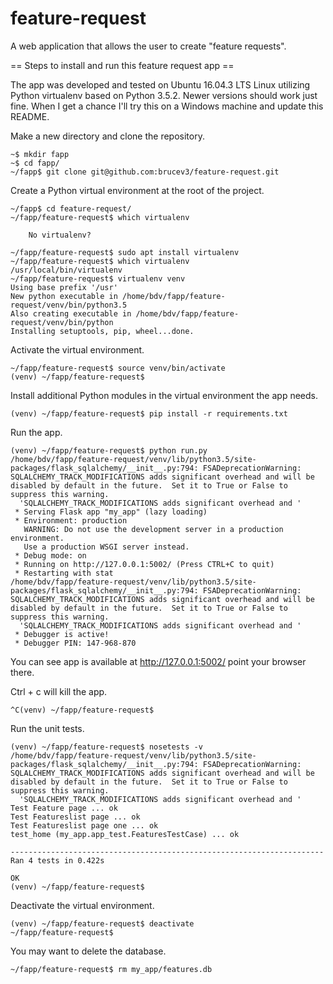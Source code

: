 # feature-request
A web application that allows the user to create "feature requests".

== Steps to install and run this feature request app ==

The app was developed and tested on Ubuntu 16.04.3 LTS Linux utilizing Python
virtualenv based on Python 3.5.2.  Newer versions should work just fine.
When I get a chance I'll try this on a Windows machine and update this README.

Make a new directory and clone the repository.

    ~$ mkdir fapp
    ~$ cd fapp/
    ~/fapp$ git clone git@github.com:brucev3/feature-request.git

Create a Python virtual environment at the root of the project.

    ~/fapp$ cd feature-request/
    ~/fapp/feature-request$ which virtualenv

        No virtualenv?

    ~/fapp/feature-request$ sudo apt install virtualenv
    ~/fapp/feature-request$ which virtualenv
    /usr/local/bin/virtualenv
    ~/fapp/feature-request$ virtualenv venv
    Using base prefix '/usr'
    New python executable in /home/bdv/fapp/feature-request/venv/bin/python3.5
    Also creating executable in /home/bdv/fapp/feature-request/venv/bin/python
    Installing setuptools, pip, wheel...done.

Activate the virtual environment.

    ~/fapp/feature-request$ source venv/bin/activate
    (venv) ~/fapp/feature-request$

Install additional Python modules in the virtual environment the app needs.

    (venv) ~/fapp/feature-request$ pip install -r requirements.txt

Run the app.

    (venv) ~/fapp/feature-request$ python run.py
    /home/bdv/fapp/feature-request/venv/lib/python3.5/site-packages/flask_sqlalchemy/__init__.py:794: FSADeprecationWarning: SQLALCHEMY_TRACK_MODIFICATIONS adds significant overhead and will be disabled by default in the future.  Set it to True or False to suppress this warning.
      'SQLALCHEMY_TRACK_MODIFICATIONS adds significant overhead and '
     * Serving Flask app "my_app" (lazy loading)
     * Environment: production
       WARNING: Do not use the development server in a production environment.
       Use a production WSGI server instead.
     * Debug mode: on
     * Running on http://127.0.0.1:5002/ (Press CTRL+C to quit)
     * Restarting with stat
    /home/bdv/fapp/feature-request/venv/lib/python3.5/site-packages/flask_sqlalchemy/__init__.py:794: FSADeprecationWarning: SQLALCHEMY_TRACK_MODIFICATIONS adds significant overhead and will be disabled by default in the future.  Set it to True or False to suppress this warning.
      'SQLALCHEMY_TRACK_MODIFICATIONS adds significant overhead and '
     * Debugger is active!
     * Debugger PIN: 147-968-870

You can see app is available at http://127.0.0.1:5002/ point your browser there.

Ctrl + c will kill the app.

    ^C(venv) ~/fapp/feature-request$

Run the unit tests.

    (venv) ~/fapp/feature-request$ nosetests -v
    /home/bdv/fapp/feature-request/venv/lib/python3.5/site-packages/flask_sqlalchemy/__init__.py:794: FSADeprecationWarning: SQLALCHEMY_TRACK_MODIFICATIONS adds significant overhead and will be disabled by default in the future.  Set it to True or False to suppress this warning.
      'SQLALCHEMY_TRACK_MODIFICATIONS adds significant overhead and '
    Test Feature page ... ok
    Test Featureslist page ... ok
    Test Featureslist page one ... ok
    test_home (my_app.app_test.FeaturesTestCase) ... ok

    ----------------------------------------------------------------------
    Ran 4 tests in 0.422s

    OK
    (venv) ~/fapp/feature-request$

Deactivate the virtual environment.

    (venv) ~/fapp/feature-request$ deactivate
    ~/fapp/feature-request$

You may want to delete the database.

    ~/fapp/feature-request$ rm my_app/features.db
